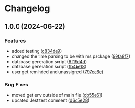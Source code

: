 # Changelog

## 1.0.0 (2024-06-22)


### Features

* added testing ([c834de9](https://github.com/gentlementlegen/user-activity-watcher/commit/c834de9edefce23c11dc4d91ecc48d7e16ed3e5f))
* changed the time parsing to be with ms package ([99fa8f7](https://github.com/gentlementlegen/user-activity-watcher/commit/99fa8f74524552b8dd17ae0dd6a66da3782abab3))
* database generation script ([6f19d4d](https://github.com/gentlementlegen/user-activity-watcher/commit/6f19d4d0722dbcfd4e3b59ce1dddb94a550a20ac))
* database generation script ([fb4be18](https://github.com/gentlementlegen/user-activity-watcher/commit/fb4be189de5c07794d05099acc9b61991f9813bf))
* user get reminded and unassigned ([797cd6e](https://github.com/gentlementlegen/user-activity-watcher/commit/797cd6e27788e119de27722118fbcf766ce4e79a))


### Bug Fixes

* moved get env outside of main file ([cb55e61](https://github.com/gentlementlegen/user-activity-watcher/commit/cb55e610d5ec2d7dd936f97155f2cc1814c1302d))
* updated Jest test comment ([d6d5e28](https://github.com/gentlementlegen/user-activity-watcher/commit/d6d5e2881a106568f1b2eb6ba9710041dba75950))
